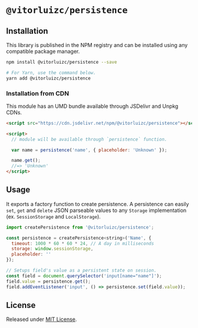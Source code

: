 # `@vitorluizc/persistence`

## Installation

This library is published in the NPM registry and can be installed using any compatible package manager.

```sh
npm install @vitorluizc/persistence --save

# For Yarn, use the command below.
yarn add @vitorluizc/persistence
```

### Installation from CDN

This module has an UMD bundle available through JSDelivr and Unpkg CDNs.

```html
<script src="https://cdn.jsdelivr.net/npm/@vitorluizc/persistence"></script>

<script>
  // module will be available through `persistence` function.

  var name = persistence('name', { placeholder: 'Unknown' });

  name.get();
  //=> 'Unknown'
</script>
```

## Usage

It exports a factory function to create persistence. A persistence can easily `set`, `get` and `delete` JSON parseable values to any `Storage` implementation (ex. `SessionStorage` and `LocalStorage`).

```js
import createPersistence from '@vitorluizc/persistence';

const persistence = createPersistence<string>('Name', {
  timeout: 1000 * 60 * 60 * 24, // A day in milliseconds
  storage: window.sessionStorage,
  placeholder: ''
});

// Setups field's value as a persistent state on session.
const field = document.querySelector('input[name="name"]');
field.value = persistence.get();
field.addEventListener('input', () => persistence.set(field.value));
```

## License

Released under [MIT License](./LICENSE).
